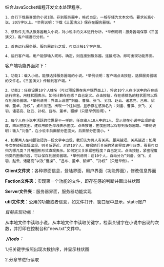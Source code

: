 结合JavaSocket编程开发文本处理程序。

    1、自行下载最喜爱的小说1部。存到服务器中，格式自定。一般存储为文本文档。要求长篇小说，20万字以上。*举例说明：下载《三国演义》保存在服务器端。*

    2、该软件支持从服务器载入小说，对小说中的文本进行分析。*举例说明：服务器端保存《三国演义》，客户端进行分析。*
    
    3、首先运行服务器。服务器运行之后，可以连接1个客户端。

    4、运行客户端。用户能够输入昵称，确定，则连接到服务器。连接成功，即可出现功能界面。

客户端功能界面如下： 
    
    1、功能1：载入小说。能够选择服务器端的小说。*举例说明：客户端点击按钮，选择服务器端的文件名，《三国演义》传输到客户端。*
    
    2、功能2：任意设置10个人姓名（可以预设置在客户端界面上），将这10个人在小说中的存在感进行排名，用柱状图表示。如何计算存在感？自己定义。点击按钮，存在感排名的柱状图可以保存到服务器端。*举例说明：界面上设置“刘备、曹操、张飞、关羽、赵云、诸葛亮、吕布、貂蝉、董卓、孙权”，点击按钮，出现一个柱状图，显示存在感排名为：刘备、曹操、张飞、关羽、诸葛亮、赵云、孙权、吕布、董卓、貂蝉（只是举例说明）。*
    
    3、每个人在小说中活跃的位置是不一样的。任意输入10人中的1人，显示他在小说中出现的密度，画出密度图。建议用颜色深浅表示密度。点击按钮，密度图可以保存到服务器端。*举例说明：输入“刘备”，在小说中前面部分密度大，后面部分密度小。*
    
    4、如果两人在相距较短的一段文字中出现，我们认为两人有关系，距离越短，关系越近；如果多次在较短篇幅出现，则关系更近。对这10个人，根据他们关系的紧密程度进行归类，看看可以归为哪几类？并用图形形式直观表示。如何定义关系紧密程度？自己定义。点击按钮，紧密程度归类的图像内容，可以保存到服务器端。*举例说明：这10个人，自动分为“刘备、张飞、关羽、赵云、诸葛亮”以及“曹操”、“吕布、董卓、貂蝉”、“孙权”（只是举例）。*

**Client文件夹**：各种界面信息，登陆界面，用户界面（功能界面），修改信息界面

**Faction文件夹**：实现第一个功能的文件，即存在感的判断并画出柱状图

**Server文件夹**：服务器界面，服务器功能实现

**util文件夹**：公用的功能或者信息，如文件打开，窗口居中显示，static账户



*目前实现功能：*

​	从本地文件中读取小说，从本地文件中读取关键字，检索关键字在小说中出现的次数，并打印在控制台和"new.txt"文件中。

​	***//todo：***

1.把关键字按照出现次数排序，并显示柱状图

2.分章节进行读取
